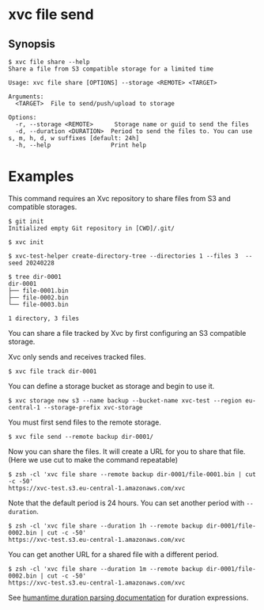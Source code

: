 # xvc file send

## Synopsis

```console
$ xvc file share --help
Share a file from S3 compatible storage for a limited time

Usage: xvc file share [OPTIONS] --storage <REMOTE> <TARGET>

Arguments:
  <TARGET>  File to send/push/upload to storage

Options:
  -r, --storage <REMOTE>      Storage name or guid to send the files
  -d, --duration <DURATION>  Period to send the files to. You can use s, m, h, d, w suffixes [default: 24h]
  -h, --help                 Print help

```

# Examples

This command requires an Xvc repository to share files from S3 and compatible storages.

```console
$ git init
Initialized empty Git repository in [CWD]/.git/

$ xvc init

$ xvc-test-helper create-directory-tree --directories 1 --files 3  --seed 20240228

$ tree dir-0001
dir-0001
├── file-0001.bin
├── file-0002.bin
└── file-0003.bin

1 directory, 3 files

```

You can share a file tracked by Xvc by first configuring an S3 compatible storage.

Xvc only sends and receives tracked files.

```console
$ xvc file track dir-0001
```

You can define a storage bucket as storage and begin to use it.

```console
$ xvc storage new s3 --name backup --bucket-name xvc-test --region eu-central-1 --storage-prefix xvc-storage

```

You must first send files to the remote storage.

```console
$ xvc file send --remote backup dir-0001/
```

Now you can share the files. It will create a URL for you to share that file. (Here we use cut to make the command repeatable)

```console
$ zsh -cl 'xvc file share --remote backup dir-0001/file-0001.bin | cut -c -50'
https://xvc-test.s3.eu-central-1.amazonaws.com/xvc

```

Note that the default period is 24 hours. You can set another period with `--duration`.

```console
$ zsh -cl 'xvc file share --duration 1h --remote backup dir-0001/file-0002.bin | cut -c -50'
https://xvc-test.s3.eu-central-1.amazonaws.com/xvc

```

You can get another URL for a shared file with a different period.

```console
$ zsh -cl 'xvc file share --duration 1m --remote backup dir-0001/file-0002.bin | cut -c -50'
https://xvc-test.s3.eu-central-1.amazonaws.com/xvc

```

See [humantime duration parsing
documentation](https://docs.rs/humantime/latest/humantime/fn.parse_duration.html)
for duration expressions.
